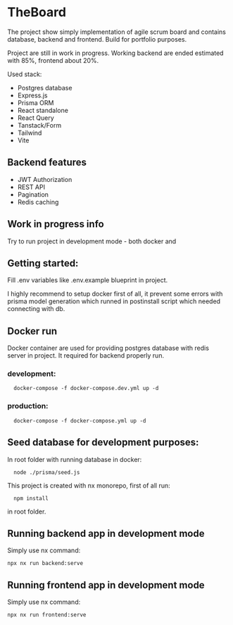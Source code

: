# TheBoard

The project show simply implementation of agile scrum board and contains database, backend and frontend.
Build for portfolio purposes.

Project are still in work in progress. Working backend are ended estimated with 85%, frontend about 20%. 

Used stack:
- Postgres database
- Express.js
- Prisma ORM
- React standalone
- React Query
- Tanstack/Form
- Tailwind
- Vite

## Backend features
- JWT Authorization
- REST API
- Pagination
- Redis caching

## Work in progress info

Try to run project in development mode - both docker and 

## Getting started:

Fill .env variables like .env.example blueprint in project. 

I highly recommend to setup docker first of all, it prevent some errors with prisma model generation which runned in postinstall script which needed connecting with db.

## Docker run

Docker container are used for providing postgres database with redis server in project. It required for backend properly run.

### development:

```shell
  docker-compose -f docker-compose.dev.yml up -d  
```

### production:
```shell
  docker-compose -f docker-compose.yml up -d  
```

## Seed database for development purposes:

In root folder with running database in docker:
```shell
  node ./prisma/seed.js
```

This project is created with nx monorepo, first of all run:

```shell
  npm install
```

in root folder.

## Running backend app in development mode

Simply use nx command:
```shell
npx nx run backend:serve
```

## Running frontend app in development mode

Simply use nx command:
```shell
npx nx run frontend:serve
```